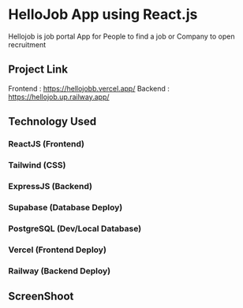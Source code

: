 # HelloJob App using React.js

Hellojob is job portal App for People to find a job or Company to open recruitment 

## Project Link

Frontend  : https://hellojobb.vercel.app/
Backend   : https://hellojob.up.railway.app/   

## Technology Used

### ReactJS (Frontend)
### Tailwind (CSS)
### ExpressJS (Backend)
### Supabase (Database Deploy)
### PostgreSQL (Dev/Local Database)
### Vercel (Frontend Deploy)
### Railway (Backend Deploy)

## ScreenShoot
